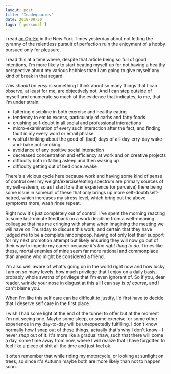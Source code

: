 ```yaml
---
layout: post
title: "Inadequacies"
date: 2018-09-30
tags: [ personal ]
---
```


I read
[an Op-Ed](https://www.nytimes.com/2018/09/29/opinion/sunday/in-praise-of-mediocrity.html)
in the New York Times yesterday about not letting the tyranny of the relentless
pursuit of perfection ruin the enjoyment of a hobby pursued only for pleasure.

I read this at a time where, despite that article being so full of good
intentions, I'm more likely to start beating myself up for not having a healthy
perspective about my various hobbies than I am going to give myself any kind of
break in that regard.

*This should be easy* is something I think about so many things that I can
observe, at least for me, are objectively not. And I can step outside of myself
and enumerate so much of the evidence that indicates, to me, that I'm under
strain:

  * faltering discipline in both exercise and healthy eating
  * tendency to eat to excess, particularly of carbs and fatty foods
  * crushing self-doubt in all social and professional interactions
  * micro-examination of every such interaction after the fact, and finding
    fault in my every word or email phrase
  * wistful thinking about the good ol' (bad) days of all-day-erry-day
    wake-and-bake pot smoking
  * avoidance of any positive social interaction
  * decreased concentration and efficiency at work and on creative projects
  * difficulty both in falling asleep and then waking up
  * difficulty getting out of bed once awake

There's a vicious cycle here because work and having some kind of sense
of control over my weight/exercise/eating spectrum are primary sources of my
self-esteem, so as I start to either experience (or perceive) there being some
issue in some/all of these that only brings up more self-doubt/self-hatred,
which increases my stress level, which bring out the above symptoms more, wash
rinse repeat.

Right now it's just completely out of control. I've spent the morning reacting
to some last-minute feedback on a work deadline from a well-meaning colleague
that has me cringing with shame when imagining the meeting we will have on
Thursday to discuss this work, and certain that they have judged me to be a
complete nincompoop, having not only lost their support for my next promotion
attempt but likely ensuring they will now go out of their way to impede my
career because *it's the right thing to do*. Times like these, mortal enemies
of mine seem far more rational and commonplace than anyone who might be
considered a friend.

I'm also well aware of what's going on in the world right now and how lucky I
am on so many levels, how much privilege that I enjoy on a daily basis,
probably whole swaths of privilege that I'm even ignorant of. So if you, dear
reader, wrinkle your nose in disgust at this all I can say is *of course*, and
I can't blame you.

When I'm like this self care can be difficult to justify, I'd first have to
decide that I deserve self care in the first place.

I wish I had some light at the end of the tunnel to offer but at the moment I'm
not seeing one. Maybe some sleep, or some exercise, or some other experience
in my day-to-day will be unexpectedly fulfilling. I don't know normally how
I snap out of these things, actually that's why I don't know - I never *snap*
out of it. It's more like a gradual thaw, such that there will come a day,
some time away from now, where I will realize that I have forgotten to feel like
a piece of shit all the time and just feel ok.

It often remember that while riding my motorcycle, or looking at sunlight on
trees, so since it's Autumn maybe both are more likely than not to happen soon.
